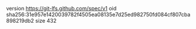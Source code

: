 version https://git-lfs.github.com/spec/v1
oid sha256:31e957e1420039782f4505ea08135e7d25ed982750fd084cf807cba898219db2
size 432
